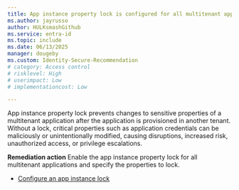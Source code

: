 ```yaml
---
title: App instance property lock is configured for all multitenant applications
ms.author: jayrusso
author: HULKsmashGithub
ms.service: entra-id
ms.topic: include
ms.date: 06/13/2025
manager: dougeby
ms.custom: Identity-Secure-Recommendation
# category: Access control
# risklevel: High
# userimpact: Low
# implementationcost: Low

---
```

App instance property lock prevents changes to sensitive properties of a multitenant application after the application is provisioned in another tenant. Without a lock, critical properties such as application credentials can be maliciously or unintentionally modified, causing disruptions, increased risk, unauthorized access, or privilege escalations.

**Remediation action**
Enable the app instance property lock for all multitenant applications and specify the properties to lock.
- [Configure an app instance lock](../../identity-platform/howto-configure-app-instance-property-locks.md#configure-an-app-instance-lock)   
